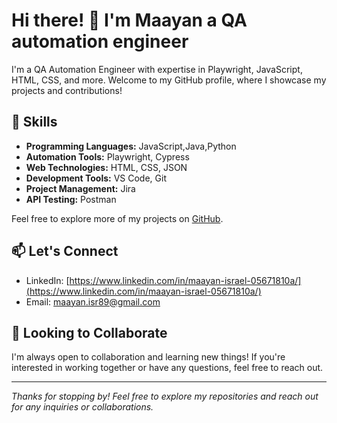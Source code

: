 <!-- Replace the placeholders (e.g., YOUR-USERNAME) with your actual information -->

# Hi there! 👋 I'm Maayan a QA automation engineer


I'm a QA Automation Engineer with expertise in Playwright, JavaScript, HTML, CSS, and more. Welcome to my GitHub profile, where I showcase my projects and contributions!

## 🔧 Skills

- **Programming Languages:** JavaScript,Java,Python
- **Automation Tools:** Playwright, Cypress
- **Web Technologies:** HTML, CSS, JSON
- **Development Tools:** VS Code, Git
- **Project Management:** Jira
- **API Testing:** Postman


Feel free to explore more of my projects on [GitHub](https://github.com/YOUR-USERNAME).

## 📫 Let's Connect

- LinkedIn: [https://www.linkedin.com/in/maayan-israel-05671810a/](https://www.linkedin.com/in/maayan-israel-05671810a/)
- Email: maayan.isr89@gmail.com

## 🌱 Looking to Collaborate

I'm always open to collaboration and learning new things! If you're interested in working together or have any questions, feel free to reach out.


---

_Thanks for stopping by! Feel free to explore my repositories and reach out for any inquiries or collaborations._
